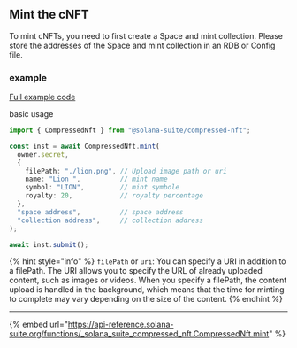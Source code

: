 ## Mint the cNFT

To mint cNFTs, you need to first create a Space and mint collection. Please
store the addresses of the Space and mint collection in an RDB or Config file.

### example

[Full example code](https://github.com/fukaoi/solana-suite/blob/main/examples/integration11-compressed-nft.ts)

basic usage

```ts
import { CompressedNft } from "@solana-suite/compressed-nft";

const inst = await CompressedNft.mint(
  owner.secret,
  {
    filePath: "./lion.png", // Upload image path or uri
    name: "Lion ",          // mint name
    symbol: "LION",         // mint symbole
    royalty: 20,            // royalty percentage
  },
  "space address",          // space address
  "collection address",     // collection address
);

await inst.submit();
```
{% hint style="info" %} 
`filePath` or `uri`: 
You can specify a URI in addition to a filePath. The URI allows you to specify the URL of already uploaded content, such as images or videos.
When you specify a filePath, the content upload is handled in the background, which means that the time for minting to complete may vary depending on the size of the content.
{% endhint %}


---

{% embed url="https://api-reference.solana-suite.org/functions/_solana_suite_compressed_nft.CompressedNft.mint" %}
